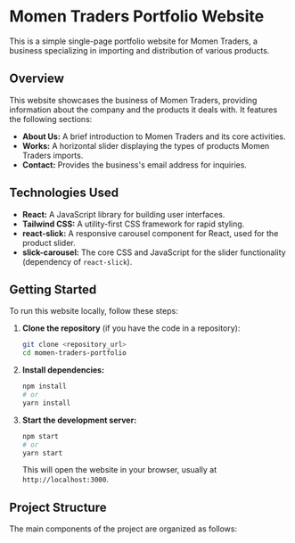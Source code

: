 # Momen Traders Portfolio Website

This is a simple single-page portfolio website for Momen Traders, a business specializing in importing and distribution of various products.

## Overview

This website showcases the business of Momen Traders, providing information about the company and the products it deals with. It features the following sections:

- **About Us:** A brief introduction to Momen Traders and its core activities.
- **Works:** A horizontal slider displaying the types of products Momen Traders imports.
- **Contact:** Provides the business's email address for inquiries.

## Technologies Used

- **React:** A JavaScript library for building user interfaces.
- **Tailwind CSS:** A utility-first CSS framework for rapid styling.
- **react-slick:** A responsive carousel component for React, used for the product slider.
- **slick-carousel:** The core CSS and JavaScript for the slider functionality (dependency of `react-slick`).

## Getting Started

To run this website locally, follow these steps:

1.  **Clone the repository** (if you have the code in a repository):
    ```bash
    git clone <repository_url>
    cd momen-traders-portfolio
    ```

2.  **Install dependencies:**
    ```bash
    npm install
    # or
    yarn install
    ```

3.  **Start the development server:**
    ```bash
    npm start
    # or
    yarn start
    ```

    This will open the website in your browser, usually at `http://localhost:3000`.

## Project Structure

The main components of the project are organized as follows: